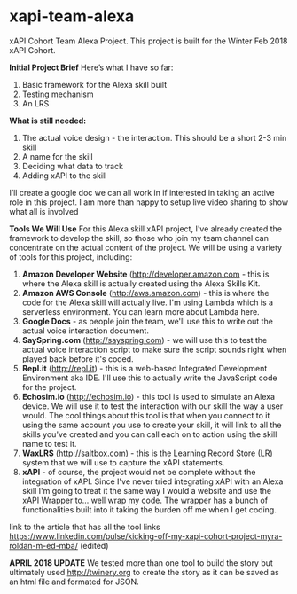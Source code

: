 # xapi-team-alexa
xAPI Cohort Team Alexa Project. 
This project is built for the Winter Feb 2018 xAPI Cohort. 

**Initial Project Brief**
Here’s what I have so far:
1. Basic framework for the Alexa skill built
2. Testing mechanism
3. An LRS

**What is still needed:**
1. The actual voice design - the interaction. This should be a short 2-3 min skill 
2. A name for the skill
3. Deciding what data to track
4. Adding xAPI to the skill

I’ll create a google doc we can all work in if interested in taking an active role in this project. I am more than happy to setup live video sharing to show what all is involved

**Tools We Will Use**
For this Alexa skill xAPI project, I've already created the framework to develop the skill, so those who join my team channel can concentrate on the actual content of the project. We will be using a variety of tools for this project, including:

1. **Amazon Developer Website** (http://developer.amazon.com - this is where the Alexa skill is actually created using the Alexa Skills Kit.
2. **Amazon AWS Console** (http://aws.amazon.com) - this is where the code for the Alexa skill will actually live. I'm using Lambda which is a serverless environment. You can learn more about Lambda here.
3. **Google Docs** - as people join the team, we'll use this to write out the actual voice interaction document.
4. **SaySpring.com** (http://sayspring.com) - we will use this to test the actual voice interaction script to make sure the script sounds right when played back before it's coded.
5. **Repl.it** (http://repl.it) - this is a web-based Integrated Development Environment aka IDE. I'll use this to actually write the JavaScript code for the project.
6. **Echosim.io** (http://echosim.io)  - this tool is used to simulate an Alexa device. We will use it to test the interaction with our skill the way a user would. The cool things about this tool is that when you connect to it using the same account you use to create your skill, it will link to all the skills you've created and you can call each on to action using the skill name to test it.
7. **WaxLRS** (http://saltbox.com) - this is the Learning Record Store (LR) system that we will use to capture the xAPI statements.
8. **xAPI** - of course, the project would not be complete without the integration of xAPI. Since I've never tried integrating xAPI with an Alexa skill I'm going to treat it the same way I would a website and use the xAPI Wrapper to... well wrap my code. The wrapper has a bunch of functionalities built into it taking the burden off me when I get coding.

link to the article that has all the tool links  https://www.linkedin.com/pulse/kicking-off-my-xapi-cohort-project-myra-roldan-m-ed-mba/ (edited)

**APRIL 2018 UPDATE** We tested more than one tool to build the story but ultimately used http://twinery.org to create the story as it can be saved as an html file and formated for JSON. 
